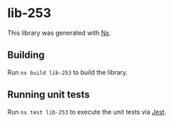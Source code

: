 # lib-253

This library was generated with [Nx](https://nx.dev).

## Building

Run `nx build lib-253` to build the library.

## Running unit tests

Run `nx test lib-253` to execute the unit tests via [Jest](https://jestjs.io).
